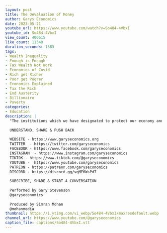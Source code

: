 ```yaml
---
layout: post
title: The Devaluation of Money
author: Garys Economics
date: 2023-05-21
youtube_url: https://www.youtube.com/watch?v=So484-4VbxI
youtube_id: So484-4VbxI
view_count: 400615
like_count: 11348
duration_seconds: 1383
tags:
- Wealth Inequality
- Enough is Enough
- Tax Wealth Not Work
- Economics of Covid
- Rich get Richer
- Poor get Poorer
- Economics Explained
- Tax the Rich
- End Austerity
- Billionaire
- Poverty
categories:
- Education
description: |
  "The institutions which we have designated to protect our economy and to protect Working Families because of their own poor understanding of what is happening they are inadvertently fuelling a fire of inequality"
  
  UNDERSTAND, SHARE & PUSH BACK
  
  WEBSITE - https://www.garyseconomics.org
  TWITTER  - https://twitter.com/garyseconomics
  FACEBOOK - https://www.facebook.com/garyseconomics
  INSTAGRAM  - https://www.instagram.com/garyseconomics
  TIKTOK - https://www.tiktok.com/@garyseconomics
  YOUTUBE -  https://www.youtube.com/garyseconomics
  PATREON - https://patreon.com/garyseconomics
  DISCORD - https://discord.gg/vqME6WsPd7
  
  SUBSCRIBE, SHARE & START A CONVERSATION
  
  Performed by Gary Stevenson
  @garyseconomics
  
  Produced by Simran Mohan
  @mohanmedia
thumbnail: https://i.ytimg.com/vi_webp/So484-4VbxI/maxresdefault.webp
channel_url: https://www.youtube.com/@garyseconomics
caption_file: captions/So484-4VbxI.vtt
---
```

